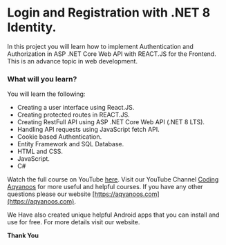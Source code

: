 # Login and Registration with .NET 8 Identity. 

In this project you will learn how to implement Authentication and Authorization in ASP .NET Core Web API with REACT.JS for the Frontend. This is an advance topic in web development.

### What will you learn?

You will learn the following:

- Creating a user interface using React.JS.
- Creating protected routes in REACT.JS.
- Creating RestFull API using ASP .NET Core Web API (.NET 8 LTS).
- Handling API requests using JavaScript fetch API.
- Cookie based Authentication.
- Entity Framework and SQL Database.
- HTML and CSS.
- JavaScript.
- C#

Watch the full course on YouTube [here](https://youtu.be/DK7YAqd0tJA). Visit our YouTube Channel [Coding Aqyanoos](https://www.youtube.com/@coding-aqyanoos) for more useful and helpful courses. If you have any other questions please our website [https://aqyanoos.com](https://aqyanoos.com).

We Have also created unique helpful Android apps that you can install and use for free. For more details visit our website.

__Thank You__

